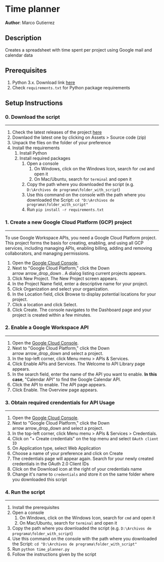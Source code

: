 # Time planner
**Author**: Marco Gutierrez

## Description
Creates a spreadsheet with time spent per project using Google mail and calendar data

## Prerequisites
1. Python 3.x. Download link [here](https://www.python.org/downloads/)
2. Check `requirements.txt` for Python package requirements

## Setup Instructions
### 0. Download the script
------------------------------------------------
1. Check the latest releases of the project [here](https://github.com/mgutierrezc/time_planner/releases)
2. Downlaod the latest one by clicking on Assets > Source code (zip)
3. Unpack the files on the folder of your preference
4. Install the requirements 
    1. Install Python
    2. Install required packages
        1. Open a console
            1. On Windows, click on the Windows Icon, search for `cmd` and open it
            2. On Mac/Ubuntu, search for `terminal` and open it
        2. Copy the path where you downloaded the script (e.g. `D:\Archivos de programa\folder_with_script`)
        3. Use this command on the console with the path where you downloaded the Script: `cd "D:\Archivos de programa\folder_with_script"`
        4. Run `pip install -r requirements.txt`

### 1. Create a new Google Cloud Platform (GCP) project
------------------------------------------------

To use Google Workspace APIs, you need a Google Cloud Platform project. This project forms the basis for creating, enabling, and using all GCP services, including managing APIs, enabling billing, adding and removing collaborators, and managing permissions.

1.  Open the [Google Cloud Console](https://console.cloud.google.com/).
2.  Next to "Google Cloud Platform," click the Down arrow arrow_drop_down . A dialog listing current projects appears.
3.  Click New Project. The New Project screen appears.
4.  In the Project Name field, enter a descriptive name for your project.
5.  Click Organization and select your organization.
6.  In the Location field, click Browse to display potential locations for your project.
7.  Click a location and click Select.
8.  Click Create. The console navigates to the Dashboard page and your project is created within a few minutes.

### 2. Enable a Google Workspace API
-----------------------------

1.  Open the [Google Cloud Console](https://console.cloud.google.com/).
2.  Next to "Google Cloud Platform," click the Down arrow arrow_drop_down and select a project.
3.  In the top-left corner, click Menu menu > APIs & Services.
4.  Click Enable APIs and Services. The Welcome to API Library page appears.
5.  In the search field, enter the name of the API you want to enable. **In this case**, "Calendar API" to find the Google Calendar API.
6.  Click the API to enable. The API page appears.
7.  Click Enable. The Overview page appears.

### 3. Obtain required crendentials for API Usage
-----------------------------

1. Open the [Google Cloud Console](https://console.cloud.google.com/).
2. Next to "Google Cloud Platform," click the Down arrow arrow_drop_down and select a project.
3. In the top-left corner, click Menu menu > APIs & Services > Credentials.
4. Click on "+ Create credentials" on the top menu and select `OAuth client ID`
5. On Application type, select Web Application
6. Choose a name of your preference and click on Create
8. The credentials page will appear again. Search for your newly created credentials in the OAuth 2.0 Client IDs
9. Click on the Download icon at the right of your credentials name
10. Change it's name to `credentials` and store it on the same folder where you downloaded this script

### 4. Run the script
-----------------------------

1. Install the prerequisites
2. Open a console
    1. On Windows, click on the Windows Icon, search for `cmd` and open it
    2. On Mac/Ubuntu, search for `terminal` and open it
3. Copy the path where you downloaded the script (e.g. `D:\Archivos de programa\folder_with_script`)
4. Use this command on the console with the path where you downloaded the Script: `cd "D:\Archivos de programa\folder_with_script"`
5. Run `python time_planner.py`
6. Follow the instructions given by the script
